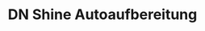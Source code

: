 ---
title: "DN Shine Autoaufbereitung"
url: /giessen/dn-shine-autoaufbereitung/
shop: Autowerkstatt
---